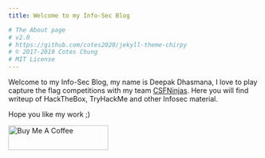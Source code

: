 ```yaml
---
title: Welcome to my Info-Sec Blog

# The About page
# v2.0
# https://github.com/cotes2020/jekyll-theme-chirpy
# © 2017-2019 Cotes Chung
# MIT License
---
```


Welcome to my Info-Sec Blog, my name is Deepak Dhasmana, I love to play capture the flag competitions with my team [CSFNinjas](https://ctftime.org/team/122422).
Here you will find writeup of HackTheBox, TryHackMe and other Infosec material. 

Hope you like my work ;)

<a href="https://www.buymeacoffee.com/thecaretaker" target="_blank"><img src="https://cdn.buymeacoffee.com/buttons/v2/default-blue.png" alt="Buy Me A Coffee" style="height: 50px !important;width: 200px !important;" ></a>
